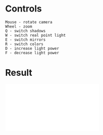 # Controls
    Mouse - rotate camera
    Wheel - zoom
    Q - switch shadows
    W - switch real point light
    E - switch mirrors
    R - switch colors
    D - increase light power
    F - decrease light power

# Result
![resul](./result.img)
